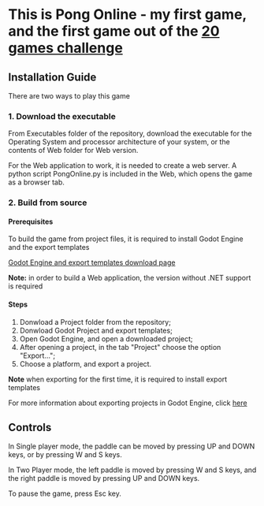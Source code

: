 # This is Pong Online - my first game, and the first game out of the [20 games challenge](https://20_games_challenge.gitlab.io/challenge/)

## Installation Guide

There are two ways to play this game

### 1. Download the executable

From Executables folder of the repository, download the executable for the Operating System
and processor architecture of your system, or the contents of Web folder for Web version.

For the Web application to work, it is needed to create a web server.
A python script PongOnline.py is included in the Web, which opens the game as a browser tab.

### 2. Build from source

#### Prerequisites

To build the game from project files,
it is required to install Godot Engine and the export templates

[Godot Engine and export templates download page](https://godotengine.org/download/)

**Note:** in order to build a Web application, the version without .NET support is required

#### Steps

1. Donwload a Project folder from the repository;
2. Donwload Godot Project and export templates;
3. Open Godot Engine, and open a downloaded project;
4. After opening a project, in the tab "Project" choose the option "Export...";
5. Choose a platform, and export a project.

**Note** when exporting for the first time, it is required to install export templates

For more information about exporting projects in Godot Engine, click [here](https://docs.godotengine.org/en/stable/tutorials/export/index.html)

## Controls

In Single player mode, the paddle can be moved by pressing UP and DOWN keys, or by pressing W and S keys.

In Two Player mode, the left paddle is moved by pressing W and S keys, 
and the right paddle is moved by pressing UP and DOWN keys.

To pause the game, press Esc key.

